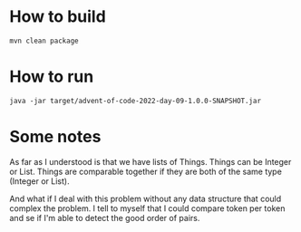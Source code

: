 # How to build

```
mvn clean package
```

# How to run

```
java -jar target/advent-of-code-2022-day-09-1.0.0-SNAPSHOT.jar
```

# Some notes

As far as I understood is that we have lists of Things.
Things can be Integer or List.
Things are comparable together if they are both of the same type (Integer or List).

And what if I deal with this problem without any data structure that could complex the problem.
I tell to myself that I could compare token per token and se if I'm able to detect the good order of pairs.

